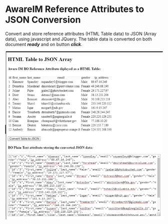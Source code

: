 # AwareIM Reference Attributes to JSON Conversion
Convert and store reference attributes (HTML Table data) to JSON (Array data), using javascript and JQuery. 
The table data is converted on both document _**ready**_ and on button _**click**_. 

![HTML to JSON](https://github.com/RennurApps/AwareIM-Reference-Attributes-to-JSON/blob/master/htmltojson.png)
